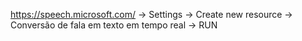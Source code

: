 https://speech.microsoft.com/ -> Settings -> Create new resource -> Conversão de fala em texto em tempo real -> RUN